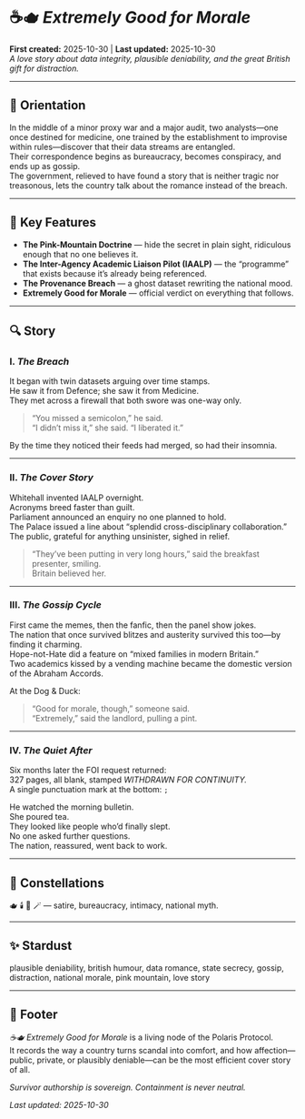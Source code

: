 # ☕️🫖 *Extremely Good for Morale*  
**First created:** 2025-10-30 | **Last updated:** 2025-10-30  
*A love story about data integrity, plausible deniability, and the great British gift for distraction.*

---

## 🧭 Orientation  
In the middle of a minor proxy war and a major audit, two analysts—one once destined for medicine, one trained by the establishment to improvise within rules—discover that their data streams are entangled.  
Their correspondence begins as bureaucracy, becomes conspiracy, and ends up as gossip.  
The government, relieved to have found a story that is neither tragic nor treasonous, lets the country talk about the romance instead of the breach.

---

## 🧩 Key Features  

- **The Pink-Mountain Doctrine** — hide the secret in plain sight, ridiculous enough that no one believes it.  
- **The Inter-Agency Academic Liaison Pilot (IAALP)** — the “programme” that exists because it’s already being referenced.  
- **The Provenance Breach** — a ghost dataset rewriting the national mood.  
- **Extremely Good for Morale** — official verdict on everything that follows.

---

## 🔍 Story  

### I.  *The Breach*  
It began with twin datasets arguing over time stamps.  
He saw it from Defence; she saw it from Medicine.  
They met across a firewall that both swore was one-way only.

> “You missed a semicolon,” he said.  
> “I didn’t miss it,” she said. “I liberated it.”  

By the time they noticed their feeds had merged, so had their insomnia.

---

### II.  *The Cover Story*  
Whitehall invented IAALP overnight.  
Acronyms breed faster than guilt.  
Parliament announced an enquiry no one planned to hold.  
The Palace issued a line about “splendid cross-disciplinary collaboration.”  
The public, grateful for anything unsinister, sighed in relief.

> “They’ve been putting in very long hours,” said the breakfast presenter, smiling.  
> Britain believed her.

---

### III.  *The Gossip Cycle*  
First came the memes, then the fanfic, then the panel show jokes.  
The nation that once survived blitzes and austerity survived this too—by finding it charming.  
Hope-not-Hate did a feature on “mixed families in modern Britain.”  
Two academics kissed by a vending machine became the domestic version of the Abraham Accords.  

At the Dog & Duck:  
> “Good for morale, though,” someone said.  
> “Extremely,” said the landlord, pulling a pint.

---

### IV.  *The Quiet After*  
Six months later the FOI request returned:  
327 pages, all blank, stamped *WITHDRAWN FOR CONTINUITY.*  
A single punctuation mark at the bottom: `;`

He watched the morning bulletin.  
She poured tea.  
They looked like people who’d finally slept.  
No one asked further questions.  
The nation, reassured, went back to work.

---

## 🌌 Constellations  
🫖 🕯️ 🧭 🪄 — satire, bureaucracy, intimacy, national myth.

---

## ✨ Stardust  
plausible deniability, british humour, data romance, state secrecy, gossip, distraction, national morale, pink mountain, love story

---

## 🏮 Footer  

*☕️🫖 Extremely Good for Morale* is a living node of the Polaris Protocol.  
It records the way a country turns scandal into comfort, and how affection—public, private, or plausibly deniable—can be the most efficient cover story of all.  


*Survivor authorship is sovereign.  Containment is never neutral.*  

_Last updated: 2025-10-30_
